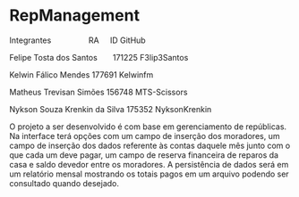 # RepManagement

Integrantes   	                RA	      ID GitHub

Felipe Tosta dos Santos	        171225	  F3lip3Santos

Kelwin Fálico Mendes	          177691	  Kelwinfm

Matheus Trevisan Simões	        156748	  MTS-Scissors

Nykson Souza Krenkin da Silva	  175352	  NyksonKrenkin


  O projeto a ser desenvolvido é com base em gerenciamento de repúblicas. Na interface terá opções com um campo de inserção dos moradores, um campo de inserção dos dados referente às contas daquele mês junto com o que cada um deve pagar, um campo de reserva financeira de reparos da casa e saldo devedor entre os moradores. A persistência de dados será em um relatório mensal mostrando os totais pagos em um arquivo podendo ser consultado quando desejado.
